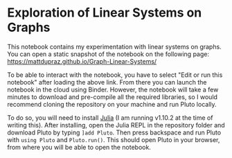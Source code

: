 # Exploration of Linear Systems on Graphs

This notebook contains my experimentation with linear systems on graphs.
You can open a static snapshot of the notebook on the following page: 
<https://mattdupraz.github.io/Graph-Linear-Systems/>

To be able to interact with the notebook, you have to select "Edit or run this
notebook" after loading the above link. From there you can launch the notebook in the
cloud using Binder. However, the notebook will take a few minutes to download
and pre-compile all the required libraries, so I would recommend cloning the
repository on your machine and run Pluto locally.

To do so, you will need to install [Julia](https://julialang.org/downloads/)
(I am running v1.10.2 at the time of writing this).
After installing, open the Julia REPL in the repository folder and download
Pluto by typing `]add Pluto`. Then press backspace
and run Pluto with `using Pluto` and `Pluto.run()`.
This should open Pluto in your browser, from where you will be able to open the notebook.
